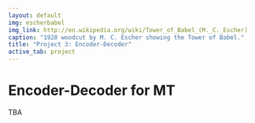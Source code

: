 ```yaml
---
layout: default
img: escherbabel
img_link: http://en.wikipedia.org/wiki/Tower_of_Babel_(M._C._Escher)
caption: "1928 woodcut by M. C. Escher showing the Tower of Babel."
title: "Project 3: Encoder-Decoder"
active_tab: project
---
```


# Encoder-Decoder for MT

TBA



